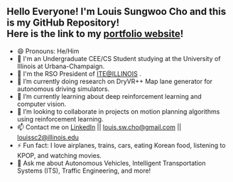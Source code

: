 ## Hello Everyone! I'm Louis Sungwoo Cho and this is my GitHub Repository!<br/> Here is the link to my [portfolio website](https://lotlouischoitslab.github.io)!

- 😄 Pronouns: He/Him
- 🏫 I'm an Undergraduate CEE/CS Student studying at the University of Illinois at Urbana-Champaign. 
- 🚦 I'm the RSO President of [ITE@ILLINOIS](https://ite.cee.illinois.edu/) .
- 🔭 I’m currently doing research on DryVR++ Map lane generator for autonomous driving simulators.
- 🌱 I’m currently learning about deep reinforcement learning and computer vision.
- 👯 I’m looking to collaborate in projects on motion planning algorithms using reinforcement learning.
- 📫 Contact me on [LinkedIn](https://www.linkedin.com/in/louis-sungwoo-cho/) || [louis.sw.cho@gmail.com](mailto:louis.sw.cho@gmail.com) || [louissc2@illinois.edu](mailto:louissc2@illinois.edu)
- ⚡ Fun fact: I love airplanes, trains, cars, eating Korean food, listening to KPOP, and watching movies.
- 💬 Ask me about Autonomous Vehicles, Intelligent Transportation Systems (ITS), Traffic Engineering, and more!

<!-- -  ...
- 🤔 I’m looking for help with
- 💬 Ask me about ... -->

